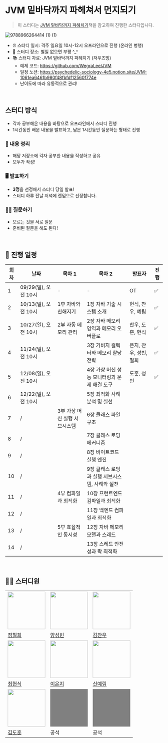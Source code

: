 # JVM 밑바닥까지 파헤쳐서 먼지되기

> 이 스터디는 [JVM 밑바닥까지 파헤치기](https://ebook.insightbook.co.kr/book/164)책을 참고하여 진행한 스터디입니다.

![9788966264414 (1) (1)](https://github.com/user-attachments/assets/88f6c619-e093-442f-b471-24b1dbbdbbd7)

- ⏰ 스터디 일시: 격주 일요일 10시-12시 오프라인으로 진행 (온라인 병행)
- 🏫 스터디 장소: 별일 없으면 부평 ^_^
- 📚 스터디 자료: JVM 밑바닥까지 파헤치기 (저우즈밍)
  - 예제 코드: https://github.com/WegraLee/JVM
  - 일정 노션: https://psychedelic-sociology-4e5.notion.site/JVM-1061ea6461b980f48fbfdf12560f774e
  - 난이도에 따라 유동적으로 관리!

<br/>

## 스터디 방식
- 각자 공부해온 내용을 바탕으로 오프라인에서 스터디 진행
- 1시간동안 배운 내용을 발표하고, 남은 1시간동안 질문하는 형태로 진행

### 📝 내용 정리
- 해당 저장소에 각자 공부한 내용을 작성하고 공유
- 모두가 작성! 

### 🖥️ 발표하기
- **3명**을 선정해서 스터디 당일 발표!
- 스터디 하루 전날 저녁에 랜덤으로 선정합니다.

### 🙋‍♂️ 질문하기
- 모르는 것을 서로 질문 
- 준비된 질문을 해도 된다!

<br/>

## 👥 진행 일정

| 회차 | 날짜 | 목차 1 | 목차 2 | 발표자 | 진행 |
| --- | --- | --- | --- | --- | --- |
| 1 | 09/29(일), 오전 10시 | - | - | OT | :white_check_mark: |
| 2 | 10/13(일), 오전 10시 | 1부 자바와 친해지기 | 1장 자바 기술 시스템 소개 | 현식, 찬우, 예림 | :white_check_mark: |
| 3 | 10/27(일), 오전 10시 | 2부 자동 메모리 관리 | 2장 자바 메모리 영역과 메모리 오버플로 | 찬우, 도훈, 현식 | :white_check_mark: |
| 4 | 11/24(일), 오전 10시 |  | 3장 가비지 컬렉터와 메모리 할당 전략 | 은지, 찬우, 성빈, 철희 | :white_check_mark: |
| 5 | 12/08(일), 오전 10시 |  | 4장 가상 머신 성능 모니터링과 문제 해결 도구 | 도훈, 성빈 | :white_check_mark: |
| 6 | 12/22(일), 오전 10시 |  | 5장 최적화 사례 분석 및 실천 |  |  |
| 7 | / | 3부 가상 머신 실행 서브시스템 | 6장 클래스 파일 구조 |  |  |
| 8 | / |  | 7장 클래스 로딩 메커니즘 |  |  |
| 9 | / |  | 8장 바이트코드 실행 엔진 |  |  |
| 10 | / |  | 9장 클래스 로딩과 실행 서브시스템, 사례와 실천 |  |  |
| 11 | / | 4부 컴파일과 최적화 | 10장 프런트엔드 컴파일과 최적화 |  |  |
| 12 | / |  | 11장 백엔드 컴파일과 최적화 |  |  |
| 13 | / | 5부 효율적인 동시성 | 12장 자바 메모리 모델과 스레드 |  |  |
| 14 | / |  | 13장 스레드 안전성과 락 최적화 |  |  |

<br/>

## 🏃‍♂️ 스터디원

<table>
  <tr>
    <td>
      <img src="https://avatars.githubusercontent.com/u/96738163?v=4" width="120px" height="120px"/>
    </td>
    <td>
      <img src="https://avatars.githubusercontent.com/u/18282470?v=4" width="120px" height="120px"/>
    </td>
    <td>
      <img src="https://avatars.githubusercontent.com/u/114650607?v=4" width="120px" height="120px"/>
    </td>
  </tr>

  <tr>
    <td>
      <a href="https://github.com/lolmageap">
        정철희
      </a>
    </td>
    <td>
      <a href="https://github.com/SungbinYang">
        양성빈
      </a>
    </td>
    <td>
      <a href="https://github.com/chanwoo040531">
        김찬우
      </a>
    </td>
  </tr>
    <tr>  
    <td>
      <img src="https://avatars.githubusercontent.com/u/10378777?v=4" width="120px" height="120px"/>
    </td>
    <td>
      <img src="https://avatars.githubusercontent.com/u/54785194?v=4" width="120px" height="120px"/>
    </td>
     <td>
      <img src="https://avatars.githubusercontent.com/u/88075691?v=4" width="120px" height="120px"/>
    </td>
  </tr>
  <tr>
    <td>
      <a href="https://github.com/chhs2131">
        최현식
      </a>
    </td>
    <td>
      <a href="https://github.com/ieunji2">
        이은지
      </a>
    </td>
    <td>
      <a href="https://github.com/yelm-212">
        신예림
      </a>
    </td>
  </tr>
  <tr>
    <td>
      <img src="https://avatars.githubusercontent.com/u/37826908?v=4" width="120px" height="120px"/>
    </td>
    <td>
      <div style="background-color: grey; with: 120px; height: 120px;"></div>
    </td>
    <td>
      <div style="background-color: grey; with: 120px; height: 120px;"></div>
    </td>
  </tr>
  <tr>
    <td>
      <a href="https://github.com/shine-17">
        김도훈
      </a>
    </td>
    <td>
      <div>공석</div>
    </td>
    <td>
      <div>공석</div>
    </td>
  </tr>
  </table>
